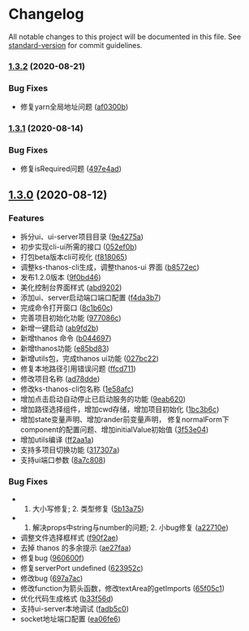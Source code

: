 # Changelog

All notable changes to this project will be documented in this file. See [standard-version](https://github.com/conventional-changelog/standard-version) for commit guidelines.

### [1.3.2](https://github.com/KSFE-Team/ks-thanos-cli/compare/v1.3.1...v1.3.2) (2020-08-21)


### Bug Fixes

* 修复yarn全局地址问题 ([af0300b](https://github.com/KSFE-Team/ks-thanos-cli/commit/af0300b322e61141926274138227dad64abd9da6))

### [1.3.1](https://github.com/KSFE-Team/ks-thanos-cli/compare/v1.3.0...v1.3.1) (2020-08-14)


### Bug Fixes

* 修复isRequired问题 ([497e4ad](https://github.com/KSFE-Team/ks-thanos-cli/commit/497e4addb317b53cc38da49bfac4b5c97e339da8))

## [1.3.0](https://github.com/KSFE-Team/ks-thanos-cli/compare/v1.1.0...v1.3.0) (2020-08-12)


### Features

* 拆分ui、ui-server项目目录 ([9e4275a](https://github.com/KSFE-Team/ks-thanos-cli/commit/9e4275ac5545f9825560052d5fea4909afb1f578))
* 初步实现cli-ui所需的接口 ([052ef0b](https://github.com/KSFE-Team/ks-thanos-cli/commit/052ef0bc0d70c8f2817d87b37ca093dbc2cab104))
* 打包beta版本cli可视化 ([f818065](https://github.com/KSFE-Team/ks-thanos-cli/commit/f818065f316ceeda3b83cd7ec65cb2d7687e71fa))
* 调整ks-thanos-cli生成，调整thanos-ui 界面 ([b8572ec](https://github.com/KSFE-Team/ks-thanos-cli/commit/b8572ec952558810fee644c6c210442650b23285))
* 发布1.2.0版本 ([9f0bd46](https://github.com/KSFE-Team/ks-thanos-cli/commit/9f0bd4648b1e64b5f3cb34f87c7a827a01ca2bf5))
* 美化控制台界面样式 ([abd9202](https://github.com/KSFE-Team/ks-thanos-cli/commit/abd92026a0ac6fa05b0a458474200a9f913278c2))
* 添加ui、server启动端口端口配置 ([f4da3b7](https://github.com/KSFE-Team/ks-thanos-cli/commit/f4da3b71a548e817ba4d7cef4d03aa75987f00fe))
* 完成命令打开窗口 ([8c1b60c](https://github.com/KSFE-Team/ks-thanos-cli/commit/8c1b60cea002411485f2774c1f617a96d6f999ef))
* 完善项目初始化功能 ([977086c](https://github.com/KSFE-Team/ks-thanos-cli/commit/977086c1926e831310a0a489391a6deeec4de7b5))
* 新增一键启动 ([ab9fd2b](https://github.com/KSFE-Team/ks-thanos-cli/commit/ab9fd2ba3e66572ff9b865657eded8c38f003fc7))
* 新增thanos 命令 ([b044697](https://github.com/KSFE-Team/ks-thanos-cli/commit/b0446978b259dbc7ebda6e790f80eb434b8a8072))
* 新增thanos功能 ([e85bd83](https://github.com/KSFE-Team/ks-thanos-cli/commit/e85bd8399ebd35705520767b96da0a022e985fc5))
* 新增utils包，完成thanos ui功能 ([027bc22](https://github.com/KSFE-Team/ks-thanos-cli/commit/027bc22e593f70694bb27ab7848551a15703ca85))
* 修复本地路径引用错误问题 ([ffcd711](https://github.com/KSFE-Team/ks-thanos-cli/commit/ffcd7116e9f0a21ca75df488fe8d1a62b4dd6084))
* 修改项目名称 ([ad78dde](https://github.com/KSFE-Team/ks-thanos-cli/commit/ad78dde2f6df88a655d22bdfdddbbe3b955fcae9))
* 修改ks-thanos-cli包名称 ([1e58afc](https://github.com/KSFE-Team/ks-thanos-cli/commit/1e58afc56e1790187f55c6925683f20f40e60691))
* 增加点击启动自动停止已启动服务的功能 ([9eab620](https://github.com/KSFE-Team/ks-thanos-cli/commit/9eab620244b7ef5b1cfbbfe241c4f806ea1656b8))
* 增加路径选择组件，增加cwd存储，增加项目初始化 ([1bc3b6c](https://github.com/KSFE-Team/ks-thanos-cli/commit/1bc3b6c5e2875d45dd4fef8fcf3e737d06f4c711))
* 增加state变量声明、增加rander前变量声明， 修复normalForm下component的配置问题、增加initialValue初始值 ([3f53e04](https://github.com/KSFE-Team/ks-thanos-cli/commit/3f53e04d175c6fbac42615a8e41efe69d39fa6cd))
* 增加utils编译 ([ff2aa1a](https://github.com/KSFE-Team/ks-thanos-cli/commit/ff2aa1afc394781a32542d01cc13c5a197b737e0))
* 支持多项目切换功能 ([317307a](https://github.com/KSFE-Team/ks-thanos-cli/commit/317307a7712e5f6aa865e6b5acdbf9d320514618))
* 支持ui端口参数 ([8a7c808](https://github.com/KSFE-Team/ks-thanos-cli/commit/8a7c808fa706955877d9fd4d0b75d5082f8801c9))


### Bug Fixes

* 1. 大小写修复; 2. 类型修复 ([5b13a75](https://github.com/KSFE-Team/ks-thanos-cli/commit/5b13a757a8a3681765576c8e32a50e39f4066a5a))
* 1. 解决props中string与number的问题; 2. 小bug修复 ([a22710e](https://github.com/KSFE-Team/ks-thanos-cli/commit/a22710e88c47ae2f8d244f05df8dca9354772647))
* 调整文件选择框样式 ([f90f2ae](https://github.com/KSFE-Team/ks-thanos-cli/commit/f90f2ae2bf99ae4878fdeb925c439b18410188e0))
* 去掉 thanos 的多余提示 ([ae27faa](https://github.com/KSFE-Team/ks-thanos-cli/commit/ae27faa6e2245a0bf3253237f3d44d64a746abb3))
* 修复bug ([960600f](https://github.com/KSFE-Team/ks-thanos-cli/commit/960600fb1a5223acf434d555749b3f459f163c81))
* 修复serverPort undefined ([623952c](https://github.com/KSFE-Team/ks-thanos-cli/commit/623952c88049aaf6dbc192ab853465bb1b85e5ee))
* 修改bug ([697a7ac](https://github.com/KSFE-Team/ks-thanos-cli/commit/697a7ac699a01a54d29abd58207305fad865d283))
* 修改function为箭头函数，修改textArea的getImports ([65f05c1](https://github.com/KSFE-Team/ks-thanos-cli/commit/65f05c14d2433f1032769c31cf0d6ad2ead1d90e))
* 优化代码生成格式 ([b33f56d](https://github.com/KSFE-Team/ks-thanos-cli/commit/b33f56d7f9e32a56f72338238599269169a541e8))
* 支持ui-server本地调试 ([fadb5c0](https://github.com/KSFE-Team/ks-thanos-cli/commit/fadb5c0b17734373644795369bbd3dca1a33efba))
* socket地址端口配置 ([ea06fe6](https://github.com/KSFE-Team/ks-thanos-cli/commit/ea06fe6b469c2c27412cf75a35902cc7772eab82))
